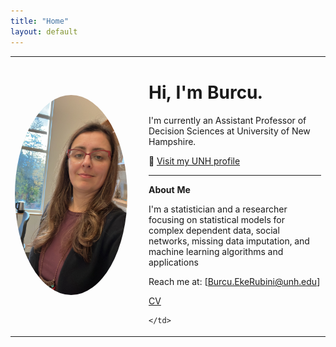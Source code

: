 ```yaml
---
title: "Home"
layout: default
---
```


<table>
  <tr>
    <td width="200px">
      <img src="assets/68785690-070C-479C-83E2-56EEBAF23A29.JPG" width="180px" style="border-radius: 50%;">
    </td>
    <td>

# Hi, I'm Burcu.

I'm currently an Assistant Professor of Decision Sciences at University of New Hampshire.

🔗 [Visit my UNH profile](https://paulcollege.unh.edu/person/burcu-eke-rubini)

---

**About Me**

I'm a statistician and a researcher focusing on statistical models for complex dependent data, social networks, missing data imputation, and machine learning algorithms and applications

Reach me at: [Burcu.EkeRubini@unh.edu]  

[CV](https://universitysystemnh-my.sharepoint.com/:b:/g/personal/be1008_usnh_edu/EZA0BSqWGIVCrVVKgkIBN84B2G_xF1S3GRJXPKfrweC8ow?e=l2Lmba)

    </td>
  </tr>
</table>

